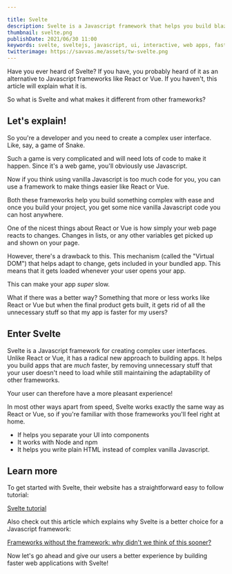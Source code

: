 ```yaml
---

title: Svelte
description: Svelte is a Javascript framework that helps you build blazing fast web applications. This is Svelte explained.
thumbnail: svelte.png
publishDate: 2021/06/30 11:00
keywords: svelte, sveltejs, javascript, ui, interactive, web apps, fast
twitterimage: https://savvas.me/assets/tw-svelte.png
---
```


Have you ever heard of Svelte? If you have, you probably heard of it as an alternative to Javascript frameworks like React or Vue. If you haven't, this article will explain what it is.

So what is Svelte and what makes it different from other frameworks?

## Let's explain!

So you're a developer and you need to create a complex user interface. Like, say, a game of Snake.

Such a game is very complicated and will need lots of code to make it happen. Since it's a web game, you'll obviously use Javascript.

Now if you think using vanilla Javascript is too much code for you, you can use a framework to make things easier like React or Vue. 

Both these frameworks help you build something complex with ease and once you build your project, you get some nice vanilla Javascript code you can host anywhere.

One of the nicest things about React or Vue is how simply your web page reacts to changes. Changes in lists, or any other variables get picked up and shown on your page.

However, there's a drawback to this. This mechanism (called the "Virtual DOM") that helps adapt to change, gets included in your bundled app. This means that it gets loaded whenever your user opens your app.

This can make your app *super* slow. 

What if there was a better way? Something that more or less works like React or Vue but when the final product gets built, it gets rid of all the unnecessary stuff so that my app is faster for my users?

## Enter Svelte

Svelte is a Javascript framework for creating complex user interfaces. Unlike React or Vue, it has a radical new approach to building apps. It helps you build apps that are *much* faster, by removing unnecessary stuff that your user doesn't need to load while still maintaining the adaptability of other frameworks.

Your user can therefore have a more pleasant experience!

In most other ways apart from speed, Svelte works exactly the same way as React or Vue, so if you're familiar with those frameworks you'll feel right at home.

* If helps you separate your UI into components
* It works with Node and npm
* It helps you write plain HTML instead of complex vanilla Javascript.

## Learn more

To get started with Svelte, their website has a straightforward easy to follow tutorial:

[Svelte tutorial](https://svelte.dev/tutorial)

Also check out this article which explains why Svelte is a better choice for a Javascript framework:

[Frameworks without the framework: why didn't we think of this sooner?
](https://svelte.dev/blog/frameworks-without-the-framework)

Now let's go ahead and give our users a better experience by building faster web applications with Svelte!